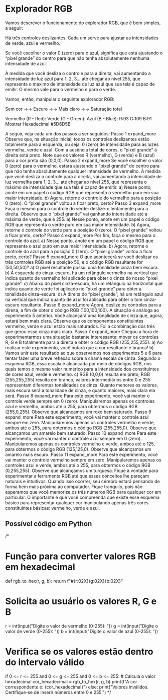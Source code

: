 # Explorador RGB
Vamos descrever o funcionamento do explorador RGB, que é bem simples, a seguir:

Há três controles deslizantes. Cada um serve para ajustar as intensidades de verde, azul e vermelho.

Se você escolher o valor 0 (zero) para o azul, significa que está ajustando o “pixel grande” do centro para que não tenha absolutamente nenhuma intensidade de azul.

À medida que você desliza o controle para a direita, vai aumentando a intensidade de luz azul para 1, 2, 3... até chegar ao nível 255, que representa o máximo de intensidade de luz azul que sua tela é capaz de emitir. O mesmo vale para o vermelho e para o verde.

Vamos, então, manipular o seguinte explorador RGB:
 
Sem cor →→ Escuro →→ Mais claro →→ Saturação total
 
Vermelho (R - Red):
Verde (G - Green):
Azul (B - Blue):
R:93 G:109 B:91
 Mostrar Hexadecimal    #5D6D5B


A seguir, veja cada um dos passos a ser seguidos:
Passo 1
expand_more
Observe que, na situação inicial, todos os controles deslizantes estão totalmente para a esquerda, ou seja, 0 (zero) de intensidade para as luzes vermelha, verde e azul. Com a ausência total de cores, o “pixel grande” à direita está preto. Note que os valores R (vermelho), G (verde) e B (azul) para a cor preta são (0,0,0).
Passo 2
expand_more
Se você escolher o valor 0 (zero) para o vermelho, estará ajustando o “pixel grande” do centro para que não tenha absolutamente qualquer intensidade de vermelho.
À medida que você desliza o controle para a direita, vai aumentando a intensidade de luz vermelha para 1, 2, 3... até chegar ao nível 255, que representa o máximo de intensidade que sua tela é capaz de emitir.
a) Nesse ponto, anote em um papel o código RGB que representa o vermelho puro em sua maior intensidade.
b) Agora, retorne o controle do vermelho para a posição 0 (zero). O “pixel grande” voltou a ficar preto, certo?
Passo 3
expand_more
Faça o mesmo para o controle do verde: deslize-o lentamente para a direita. Observe que o “pixel grande” vai ganhando intensidade até a máxima de verde, que é 255.
a) Nesse ponto, anote em um papel o código RGB que representa o verde puro em sua maior intensidade.
b) Agora, retorne o controle do verde para a posição 0 (zero). O “pixel grande” voltou a ficar preto, certo?
Passo 4
expand_more
Por fim, faça o mesmo para o controle do azul.
a) Nesse ponto, anote em um papel o código RGB que representa o azul puro em sua maior intensidade.
b) Agora, retorne o controle do azul para a posição 0 (zero). O “pixel grande” voltou a ficar preto, certo?
Passo 5
expand_more
O que acontecerá se você deslizar os três controles RGB até a posição 50, e o código RGB resultante for (50,50,50)?
a) O pixel resultante possui uma tonalidade cinza bem escura.
b) À esquerda do cinza-escuro, há um retângulo vermelho na vertical que indica quanto de vermelho foi aplicado para obter o cinza do nosso “pixel grande”.
c) Abaixo do pixel cinza-escuro, há um retângulo na horizontal que indica quanto de verde foi aplicado no “pixel grande” para obter a tonalidade cinza-escura.
d) À direita do “pixel grande”, há um retângulo azul na vertical que indica quanto de azul foi aplicado para obter o tom cinza-escuro resultante.
Passo 6
expand_more
Agora, deslize os controles para a direita, a fim de obter o código RGB (100,100,100). A situação é análoga ao experimento 5 anterior. Você alcançará uma tonalidade de cinza que, agora, estará bem mais clara. Observe que os componentes constituintes vermelho, verde e azul estão mais saturados. Foi a combinação dos três que gerou esse cinza mais claro.
Passo 7
expand_more
Chegou a hora de experimentarmos uma situação bastante interessante: mover os controles R, G e B totalmente para a direita e obter o código RGB (255,255,255).
a) Ao realizar este experimento, você notará que a cor resultante é branca!
b) Vamos unir este resultado ao que observamos nos experimentos 5 e 6 para tentar fazer uma breve reflexão sobre a chama escala de cinza. Segundo o esquema RGB, essa escala é alcançada por meio de códigos RGB, nos quais temos o mesmo valor numérico para a intensidade dos constituintes de cores azul, verde e vermelho.
c) RGB (0,0,0) resulta em preto, RGB (255,255,255) resulta em branco, valores intermediários entre 0 e 255 representam diferentes tonalidades de cinza. Quanto menores os valores, mais escura será a tonalidade de cinza, e quanto maiores, mais clara ela será.
Passo 8
expand_more
Para este experimento, você vai manter o controle verde sempre em 0 (zero). Manipularemos apenas os controles azul e vermelho, ambos até o 255, para obtermos o código RGB (255,0,255). Observe que alcançamos um roxo bem saturado.
Passo 9
expand_more
Para este experimento, você vai manter o controle azul sempre em zero. Manipularemos apenas os controles vermelho e verde, ambos até o 255, para obtermos o código RGB (255,255,0). Observe que alcançamos um amarelo bem saturado.
Passo 10
expand_more
Para este experimento, você vai manter o controle azul sempre em 0 (zero). Manipularemos apenas os controles vermelho e verde, ambos até o 125, para obtermos o código RGB (125,125,0). Observe que alcançamos um amarelo mais escuro.
Passo 11
expand_more
Para este experimento, você vai manter o controle vermelho sempre em zero. Manipularemos apenas os controles azul e verde, ambos até o 255, para obtermos o código RGB (0,255,255). Observe que alcançamos um turquesa.
Fique à vontade para experimentar a ferramenta RGB até que esses conceitos lhe pareçam naturais e intuitivos. Quando isso ocorrer, seu cérebro estará pensando de forma bem mais próxima ao computador.
Fique tranquilo, pois não esperamos que você memorize os três números RGB para qualquer cor em particular. O importante é que você compreenda que existe esse esquema básico para representar qualquer cor manipulando apenas três cores constituintes básicas: vermelho, verde e azul.





## Possível código em Python

/*
# Função para converter valores RGB em hexadecimal
def rgb_to_hex(r, g, b):
    return f"#{r:02X}{g:02X}{b:02X}"


# Solicita ao usuário os valores R, G e B
r = int(input("Digite o valor de vermelho (0-255): "))
g = int(input("Digite o valor de verde (0-255): "))
b = int(input("Digite o valor de azul (0-255): "))


# Verifica se os valores estão dentro do intervalo válido
if 0 <= r <= 255 and 0 <= g <= 255 and 0 <= b <= 255:
    # Calcula o valor hexadecimal
    cor_hexadecimal = rgb_to_hex(r, g, b)
    print(f"A cor correspondente é: {cor_hexadecimal}")
else:
    print("Valores inválidos. Certifique-se de inserir números entre 0 e 255.")
*/
